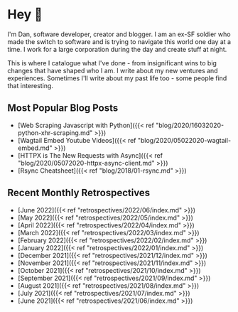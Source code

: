 # Hey 👋

I'm Dan, software developer, creator and blogger. I am an ex-SF soldier who made the switch to software and is trying to navigate this world one day at a time. I work for a large corporation during the day and create stuff at night.

This is where I catalogue what I've done - from insignificant wins to big changes that have shaped who I am. I write about my new ventures and experiences. Sometimes I'll write about my past life too - some people find that interesting.

## Most Popular Blog Posts

- [Web Scraping Javascript with Python]({{< ref "blog/2020/16032020-python-xhr-scraping.md" >}})
- [Wagtail Embed Youtube Videos]({{< ref "blog/2020/05022020-wagtail-embed.md" >}})
- [HTTPX is The New Requests with Async]({{< ref "blog/2020/05072020-httpx-async-client.md" >}})
- [Rsync Cheatsheet]({{< ref "blog/2018/01-rsync.md" >}})

## Recent Monthly Retrospectives

- [June 2022]({{< ref "retrospectives/2022/06/index.md" >}})
- [May 2022]({{< ref "retrospectives/2022/05/index.md" >}})
- [April 2022]({{< ref "retrospectives/2022/04/index.md" >}})
- [March 2022]({{< ref "retrospectives/2022/03/index.md" >}})
- [February 2022]({{< ref "retrospectives/2022/02/index.md" >}})
- [January 2022]({{< ref "retrospectives/2022/01/index.md" >}})
- [December 2021]({{< ref "retrospectives/2021/12/index.md" >}})
- [November 2021]({{< ref "retrospectives/2021/11/index.md" >}})
- [October 2021]({{< ref "retrospectives/2021/10/index.md" >}})
- [September 2021]({{< ref "retrospectives/2021/09/index.md" >}})
- [August 2021]({{< ref "retrospectives/2021/08/index.md" >}})
- [July 2021]({{< ref "retrospectives/2021/07/index.md" >}})
- [June 2021]({{< ref "retrospectives/2021/06/index.md" >}})
